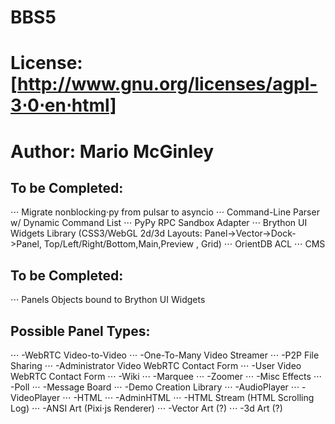 # BBS5
# License: [http://www.gnu.org/licenses/agpl-3⋅0⋅en⋅html]
# Author: Mario McGinley
## To be Completed:
⋅⋅⋅ Migrate nonblocking⋅py from pulsar to asyncio
⋅⋅⋅ Command-Line Parser w/ Dynamic Command List
⋅⋅⋅ PyPy RPC Sandbox Adapter
⋅⋅⋅ Brython UI Widgets Library (CSS3/WebGL 2d/3d Layouts: Panel->Vector->Dock->Panel, Top/Left/Right/Bottom,Main,Preview , Grid)
⋅⋅⋅ OrientDB ACL
⋅⋅⋅ CMS

## To be Completed:
⋅⋅⋅ Panels Objects bound to Brython UI Widgets

## Possible Panel Types:
⋅⋅⋅ -WebRTC Video-to-Video
⋅⋅⋅ -One-To-Many Video Streamer
⋅⋅⋅ -P2P File Sharing
⋅⋅⋅ -Administrator Video WebRTC Contact Form
⋅⋅⋅ -User Video WebRTC Contact Form
⋅⋅⋅ -Wiki
⋅⋅⋅ -Marquee
⋅⋅⋅ -Zoomer
⋅⋅⋅ -Misc Effects
⋅⋅⋅ -Poll
⋅⋅⋅ -Message Board
⋅⋅⋅ -Demo Creation Library
⋅⋅⋅ -AudioPlayer
⋅⋅⋅ -VideoPlayer
⋅⋅⋅ -HTML
⋅⋅⋅ -AdminHTML
⋅⋅⋅ -HTML Stream (HTML Scrolling Log)
⋅⋅⋅ -ANSI Art (Pixi⋅js Renderer)
⋅⋅⋅ -Vector Art (?)
⋅⋅⋅ -3d Art (?)
